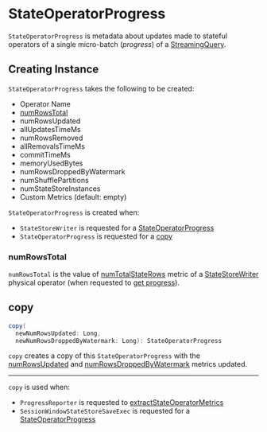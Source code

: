# StateOperatorProgress

`StateOperatorProgress` is metadata about updates made to stateful operators of a single micro-batch (_progress_) of a [StreamingQuery](../StreamingQuery.md).

## Creating Instance

`StateOperatorProgress` takes the following to be created:

* <span id="operatorName"> Operator Name
* [numRowsTotal](#numRowsTotal)
* <span id="numRowsUpdated"> numRowsUpdated
* <span id="allUpdatesTimeMs"> allUpdatesTimeMs
* <span id="numRowsRemoved"> numRowsRemoved
* <span id="allRemovalsTimeMs"> allRemovalsTimeMs
* <span id="commitTimeMs"> commitTimeMs
* <span id="memoryUsedBytes"> memoryUsedBytes
* <span id="numRowsDroppedByWatermark"> numRowsDroppedByWatermark
* <span id="numShufflePartitions"> numShufflePartitions
* <span id="numStateStoreInstances"> numStateStoreInstances
* <span id="customMetrics"> Custom Metrics (default: empty)

`StateOperatorProgress` is created when:

* `StateStoreWriter` is requested for a [StateOperatorProgress](../physical-operators/StateStoreWriter.md#getProgress)
* `StateOperatorProgress` is requested for a [copy](#copy)

### <span id="numRowsTotal"> numRowsTotal

`numRowsTotal` is the value of [numTotalStateRows](../physical-operators/StateStoreWriter.md#numTotalStateRows) metric of a [StateStoreWriter](../physical-operators/StateStoreWriter.md) physical operator (when requested to [get progress](../physical-operators/StateStoreWriter.md#getProgress)).

## <span id="copy"> copy

```scala
copy(
  newNumRowsUpdated: Long,
  newNumRowsDroppedByWatermark: Long): StateOperatorProgress
```

`copy` creates a copy of this `StateOperatorProgress` with the [numRowsUpdated](#numRowsUpdated) and [numRowsDroppedByWatermark](#numRowsDroppedByWatermark) metrics updated.

---

`copy` is used when:

* `ProgressReporter` is requested to [extractStateOperatorMetrics](ProgressReporter.md#extractStateOperatorMetrics)
* `SessionWindowStateStoreSaveExec` is requested for a [StateOperatorProgress](../physical-operators/SessionWindowStateStoreSaveExec.md#extractStateOperatorMetrics)

